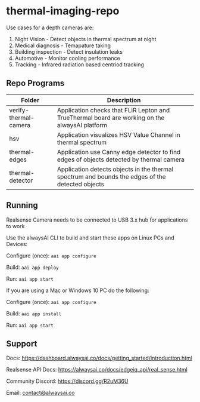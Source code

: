 # thermal-imaging-repo

Use cases for a depth cameras are:
1. Night Vision - Detect objects in thermal spectrum at night
2. Medical diagnosis - Temapature taking
3. Building inspection - Detect insulation leaks
4. Automotive - Monitor cooling performance
5. Tracking - Infrared radiation based centriod tracking


## Repo Programs
| Folder                     	| Description                                                                                              	|
|----------------------------	|----------------------------------------------------------------------------------------------------------	|
| verify-thermal-camera       | Application checks that FLiR Lepton and TrueThermal board are working on the alwaysAI platform  	|
| hsv 	                      | Application visualizes HSV Value Channel in thermal spectrum|
| thermal-edges  	            | Application use Canny edge detector to find edges of objects detected by thermal camera|
| thermal-detector            | Application detects objects in the thermal spectrum and bounds the edges of the detected objects|

## Running
Realsense Camera needs to be connected to USB 3.x hub for applications to work

Use the alwaysAI CLI to build and start these apps on Linux PCs and Devices:

Configure (once): `aai app configure`

Build: `aai app deploy`

Run: `aai app start`

If you are using a Mac or Windows 10 PC do the following:

Configure (once): `aai app configure`

Build: `aai app install`

Run: `aai app start`


## Support
Docs: https://dashboard.alwaysai.co/docs/getting_started/introduction.html

Realsense API Docs: https://alwaysai.co/docs/edgeiq_api/real_sense.html

Community Discord: https://discord.gg/R2uM36U

Email: contact@alwaysai.co
